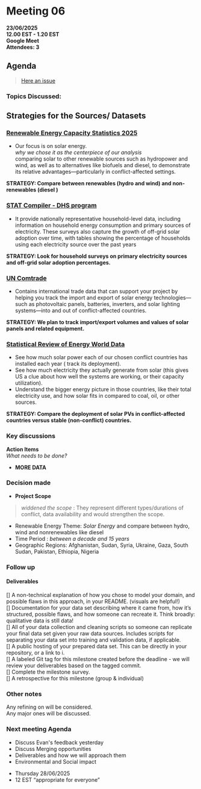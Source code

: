 <!-- markdownlint-disable MD031 MD022 MD033 MD004 MD009 MD013 MD045 MD041 MD032 MD039 MD019 MD012 MD042 MD036 MD007--> 

# **Meeting 06**

**23/06/2025  
12.00 EST - 1.20 EST  
Google Meet  
Attendees: 3**

## Agenda

> [Here an issue](https://github.com/MIT-Emerging-Talent/ET6-CDSP-group-08-repo/issues/49)

### **Topics Discussed:**


## Strategies for the Sources/ Datasets 


### [Renewable Energy Capacity Statistics 2025](https://www.irena.org/-/media/Files/IRENA/Agency/Publication/2025/Mar/IRENA_DAT_RE_Capacity_Statistics_2025.pdf)

- Our focus is on solar energy.   
 _why we chose it as the centerpiece of our analysis_  
 comparing solar to other renewable sources such as hydropower and wind, as well as to alternatives like biofuels and diesel, to demonstrate its relative advantages—particularly in conflict-affected settings.

 **STRATEGY: Compare between renewables (hydro and wind) and non- renewables (diesel )**

### [STAT Compiler - DHS program](https://www.statcompiler.com/en/)

- It provide nationally representative household-level data, including information on household energy consumption and primary sources of electricity. These surveys also capture the growth of off-grid solar adoption over time, with tables showing the percentage of households using each electricity source over the past years

**STRATEGY: Look for household surveys on primary electricity sources and off-grid solar adoption percentages.**

### [UN Comtrade](https://comtradeplus.un.org/TradeFlow?Frequency=A&Flows=M&CommodityCodes=TOTAL&Partners=0&Reporters=all&period=2024&AggregateBy=none&BreakdownMode=plus)

- Contains international trade data that can support your project by helping you track the import and export of solar energy technologies—such as photovoltaic panels, batteries, inverters, and solar lighting systems—into and out of conflict-affected countries.
  
**STRATEGY: We plan to track import/export volumes and values of solar panels and related equipment.**


### [Statistical Review of Energy World Data](https://www.energyinst.org/statistical-review/resources-and-data-downloads)
- See how much solar power each of our chosen conflict countries has installed each year ( track its deployment).
- See how much electricity they actually generate from solar (this gives US a clue about how well the systems are working, or their capacity utilization).
- Understand the bigger energy picture in those countries, like their total electricity use, and how solar fits in compared to coal, oil, or other sources.

**STRATEGY: Compare the deployment of solar PVs in conflict-affected countries versus stable (non-conflict) countries.**

### Key discussions

**Action Items**  
  _What needs to be done?_

+ **MORE DATA**


### Decision made  

+ **Project Scope**  
> _widdened the scope_ : They represent different types/durations of conflict, data availability and would strengthen the scope.
  + Renewable Energy Theme: _Solar Energy_ and compare between hydro, wind and nonrenewables like diesel
  + Time Period : _between a decade and 15 years_
  + Geographic Regions: Afghanistan, Sudan, Syria, Ukraine, Gaza, South Sudan, Pakistan, Ethiopia, Nigeria

### Follow up

#### Deliverables

[] A non-technical explanation of how you chose to model your domain, and possible flaws in this approach, in your README.  (visuals are helpful!)  
[] Documentation for your data set describing where it came from, how it’s structured, possible flaws, and how someone can recreate it. Think broadly: qualitative data is still data!    
[] All of your data collection and cleaning scripts so someone can replicate your final data set given your raw data sources. Includes scripts for separating your data set into training and validation data, if applicable.  
[] A public hosting of your prepared data set. This can be directly in your repository, or a link to i.  
[] A labeled Git tag for this milestone created before the deadline - we will review your deliverables based on the tagged commit.  
[] Complete the milestone survey.  
[] A retrospective for this milestone (group & individual)  

### Other notes

Any refining on will be considered.  
Any major ones will be discussed.  

### Next meeting Agenda

- Discuss Evan's feedback yesterday
- Discuss Merging opportunities
- Deliverables and how we will approach them
- Environmental and Social impact

+ Thursday 28/06/2025
+ 12 EST “appropriate for everyone”  
